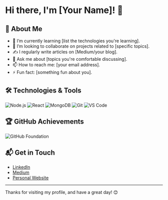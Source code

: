 # Hi there, I'm [Your Name]! 👋

## 🚀 About Me
- 🌱 I’m currently learning [list the technologies you're learning].
- 💼 I’m looking to collaborate on projects related to [specific topics].
- ✍️ I regularly write articles on [Medium/your blog].
- 💬 Ask me about [topics you're comfortable discussing].
- 📫 How to reach me: [your email address].
- ⚡ Fun fact: [something fun about you].

## 🛠️ Technologies & Tools
![Node.js](https://img.shields.io/badge/-Node.js-339933?logo=nodedotjs&logoColor=fff)
![React](https://img.shields.io/badge/-React-61DAFB?logo=react&logoColor=fff)
![MongoDB](https://img.shields.io/badge/-MongoDB-47A248?logo=mongodb&logoColor=fff)
![Git](https://img.shields.io/badge/-Git-F05032?logo=git&logoColor=fff)
![VS Code](https://img.shields.io/badge/-VS%20Code-007ACC?logo=visualstudiocode&logoColor=fff)

## 🏆 GitHub Achievements
![GitHub Foundation](https://img.shields.io/badge/-GitHub%20Foundation-181717?logo=github&logoColor=fff)

## 📬 Get in Touch
- [LinkedIn](https://linkedin.com/in/your-profile)
- [Medium](https://medium.com/@your-username)
- [Personal Website](https://yourwebsite.com)

---

Thanks for visiting my profile, and have a great day! 😊
